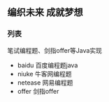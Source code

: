 ## 编织未来 成就梦想

### 列表

笔试编程题、剑指offer等Java实现

- baidu 百度编程题java
- niuke 牛客网编程题
- netease 网易编程题
- offer 剑指offer


